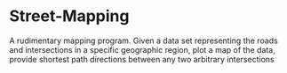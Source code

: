 # Street-Mapping
A rudimentary mapping program. Given a data set representing the roads and intersections in a specific geographic region, plot a map of the data, provide shortest path directions between any two arbitrary intersections
